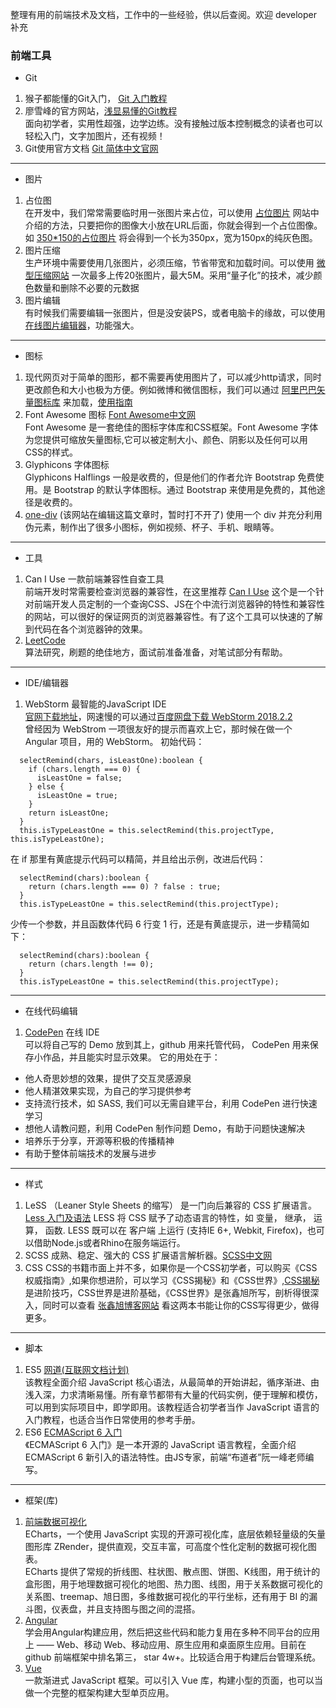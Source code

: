 整理有用的前端技术及文档，工作中的一些经验，供以后查阅。欢迎 developer 补充
### 前端工具
- Git
1. 猴子都能懂的Git入门， [Git 入门教程](https://backlog.com/git-tutorial/cn/intro/intro1_1.html)
2. 廖雪峰的官方网站，[浅显易懂的Git教程](https://www.liaoxuefeng.com/wiki/0013739516305929606dd18361248578c67b8067c8c017b000)  
面向初学者，实用性超强，边学边练。没有接触过版本控制概念的读者也可以轻松入门，文字加图片，还有视频！
3. Git使用官方文档 [Git 简体中文官网](https://git-scm.com/book/zh/v2)
***
- 图片
1. 占位图  
在开发中，我们常常需要临时用一张图片来占位，可以使用 [占位图片](https://placeholder.com/) 网站中介绍的方法，只要把你的图像大小放在URL后面，你就会得到一个占位图像。  如 [350*150的占位图片](https://via.placeholder.com/350x150) 将会得到一个长为350px，宽为150px的纯灰色图。  
2. 图片压缩  
生产环境中需要使用几张图片，必须压缩，节省带宽和加载时间。可以使用 [微型压缩网站](https://tinypng.com/ ) 一次最多上传20张图片，最大5M。采用“量子化”的技术，减少颜色数量和删除不必要的元数据
3. 图片编辑  
有时候我们需要编辑一张图片，但是没安装PS，或者电脑卡的缘故，可以使用 [在线图片编辑器](http://www.uupoop.com/)，功能强大。
***
- 图标
1. 现代网页对于简单的图形，都不需要再使用图片了，可以减少http请求，同时更改颜色和大小也极为方便。例如微博和微信图标，我们可以通过 [阿里巴巴矢量图标库](http://iconfont.cn/) 来加载，[使用指南](http://iconfont.cn/help/index?spm=a313x.7781069.1998910419.12)
2. Font Awesome 图标 [Font Awesome中文网](http://www.fontawesome.com.cn/)  
Font Awesome 是一套绝佳的图标字体库和CSS框架。Font Awesome 字体为您提供可缩放矢量图标,它可以被定制大小、颜色、阴影以及任何可以用CSS的样式。
3. Glyphicons 字体图标  
Glyphicons Halflings 一般是收费的，但是他们的作者允许 Bootstrap 免费使用。是 Bootstrap 的默认字体图标。通过 Bootstrap 来使用是免费的，其他途径是收费的。
4. [one-div](http://www.one-div.com/) (该网站在编辑这篇文章时，暂时打不开了) 使用一个 div 并充分利用伪元素，制作出了很多小图标，例如视频、杯子、手机、眼睛等。
___
- 工具
1. Can I Use 一款前端兼容性自查工具  
 前端开发时常需要检查浏览器的兼容性，在这里推荐 [Can I Use](https://caniuse.com/) 这个是一个针对前端开发人员定制的一个查询CSS、JS在个中流行浏览器钟的特性和兼容性的网站，可以很好的保证网页的浏览器兼容性。有了这个工具可以快速的了解到代码在各个浏览器钟的效果。
2. [LeetCode](https://leetcode-cn.com/)  
算法研究，刷题的绝佳地方，面试前准备准备，对笔试部分有帮助。
___
- IDE/编辑器
1. WebStorm 最智能的JavaScript IDE  
[官网下载地址](http://www.jetbrains.com/webstorm/download)，网速慢的可以通过[百度网盘下载 WebStorm 2018.2.2](https://pan.baidu.com/s/1GH4Id-RpRx5sMjjgMnIt_g)  
曾经因为 WebStrom 一项很友好的提示而喜欢上它，那时候在做一个 Angular 项目，用的 WebStorm。
初始代码：
```
  selectRemind(chars, isLeastOne):boolean {
    if (chars.length === 0) {
      isLeastOne = false;
    } else {
      isLeastOne = true;
    }
    return isLeastOne;
  }
  this.isTypeLeastOne = this.selectRemind(this.projectType, this.isTypeLeastOne);
```
在 if 那里有黄底提示代码可以精简，并且给出示例，改进后代码：
```
  selectRemind(chars):boolean {
    return (chars.length === 0) ? false : true;
  }
  this.isTypeLeastOne = this.selectRemind(this.projectType);
```
少传一个参数，并且函数体代码 6 行变 1 行，还是有黄底提示，进一步精简如下：
```
  selectRemind(chars):boolean {
    return (chars.length !== 0);
  }
  this.isTypeLeastOne = this.selectRemind(this.projectType);
```
***
- 在线代码编辑
1. [CodePen](https://codepen.io/) 在线 IDE  
可以将自己写的 Demo 放到其上，github 用来托管代码， CodePen 用来保存小作品，并且能实时显示效果。
它的用处在于：  
-  他人奇思妙想的效果，提供了交互灵感源泉
-  他人精湛效果实现，为自己的学习提供参考
-  支持流行技术，如 SASS, 我们可以无需自建平台，利用 CodePen 进行快速学习
-  想他人请教问题，利用 CodePen 制作问题 Demo，有助于问题快速解决
-  培养乐于分享，开源等积极的传播精神
-  有助于整体前端技术的发展与进步
***
- 样式
1. LeSS （Leaner Style Sheets 的缩写） 是一门向后兼容的 CSS 扩展语言。[Less 入门及语法](http://www.bootcss.com/p/lesscss/) LESS 将 CSS 赋予了动态语言的特性，如 变量， 继承， 运算， 函数. LESS 既可以在 客户端 上运行 (支持IE 6+, Webkit, Firefox)，也可以借助Node.js或者Rhino在服务端运行。
2. SCSS 成熟、稳定、强大的 CSS 扩展语言解析器。[SCSS中文网](https://www.sass.hk/)
3. CSS CSS的书籍市面上并不多，如果你是一个CSS初学者，可以购买《CSS权威指南》,如果你想进阶，可以学习《CSS揭秘》和《CSS世界》,[CSS揭秘](http://book.cssmagic.net/)是进阶技巧，CSS世界是进阶基础，《CSS世界》是张鑫旭所写，剖析得很深入，同时可以查看 [张鑫旭博客网站](https://www.zhangxinxu.com/) 看这两本书能让你的CSS写得更少，做得更多。
___
- 脚本
1. ES5 [网道(互联网文档计划)](https://wangdoc.com/javascript/)  
该教程全面介绍 JavaScript 核心语法，从最简单的开始讲起，循序渐进、由浅入深，力求清晰易懂。所有章节都带有大量的代码实例，便于理解和模仿，可以用到实际项目中，即学即用。该教程适合初学者当作 JavaScript 语言的入门教程，也适合当作日常使用的参考手册。
2. ES6 [ECMAScript 6 入门](http://es6.ruanyifeng.com/)   
《ECMAScript 6 入门》是一本开源的 JavaScript 语言教程，全面介绍 ECMAScript 6 新引入的语法特性。由JS专家，前端“布道者”阮一峰老师编写。
___
- 框架(库)
1. [前端数据可视化](http://echarts.baidu.com/)  
ECharts，一个使用 JavaScript 实现的开源可视化库，底层依赖轻量级的矢量图形库 ZRender，提供直观，交互丰富，可高度个性化定制的数据可视化图表。  
ECharts 提供了常规的折线图、柱状图、散点图、饼图、K线图，用于统计的盒形图，用于地理数据可视化的地图、热力图、线图，用于关系数据可视化的关系图、treemap、旭日图，多维数据可视化的平行坐标，还有用于 BI 的漏斗图，仪表盘，并且支持图与图之间的混搭。
2. [Angular](https://angular.cn/)  
学会用Angular构建应用，然后把这些代码和能力复用在多种不同平台的应用上 —— Web、移动 Web、移动应用、原生应用和桌面原生应用。目前在 github 前端框架中排名第三， star 4w+。比较适合用于构建后台管理系统。
3. [Vue](https://cn.vuejs.org/)  
一款渐进式 JavaScript 框架。可以引入 Vue 库，构建小型的页面，也可以当做一个完整的框架构建大型单页应用。